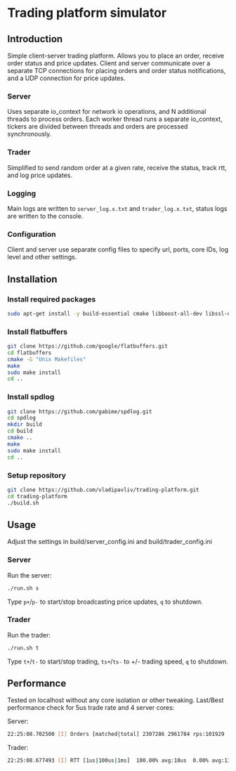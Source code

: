 # Trading platform simulator

## Introduction
Simple client-server trading platform. Allows you to place an order, receive order status and price updates. Client and server communicate over a separate TCP connections for placing orders and order status notifications, and a UDP connection for price updates.

### Server
Uses separate io_context for network io operations, and N additional threads to process orders. Each worker thread runs a separate io_context, tickers are divided between threads and orders are processed synchronously.

### Trader
Simplified to send random order at a given rate, receive the status, track rtt, and log price updates.

### Logging
Main logs are written to `server_log.x.txt` and `trader_log.x.txt`, status logs are written to the console.

### Configuration
Client and server use separate config files to specify url, ports, core IDs, log level and other settings.

## Installation

### Install required packages
```bash
sudo apt-get install -y build-essential cmake libboost-all-dev libssl-dev libpqxx-dev
```
### Install flatbuffers
```bash
git clone https://github.com/google/flatbuffers.git
cd flatbuffers
cmake -G "Unix Makefiles"
make
sudo make install
cd ..
```
### Install spdlog
```bash
git clone https://github.com/gabime/spdlog.git
cd spdlog
mkdir build
cd build
cmake ..
make
sudo make install
cd ..
```
### Setup repository
```bash
git clone https://github.com/vladipavliv/trading-platform.git
cd trading-platform
./build.sh
```

## Usage
Adjust the settings in build/server_config.ini and build/trader_config.ini

### Server
Run the server: 
```bash
./run.sh s
```
Type `p+`/`p-` to start/stop broadcasting price updates, `q` to shutdown.

### Trader
Run the trader: 
```bash
./run.sh t
```
Type `t+`/`t-` to start/stop trading, `ts+`/`ts-` to +/- trading speed, `q` to shutdown.

## Performance
Tested on localhost without any core isolation or other tweaking. 
Last/Best performance check for 5us trade rate and 4 server cores:

Server:
```bash
22:25:08.702500 [I] Orders [matched|total] 2307286 2961784 rps:101929
```
Trader:
```bash
22:25:08.677493 [I] RTT [1us|100us|1ms]  100.00% avg:18us  0.00% avg:135us  0.00% avg:0ms
```